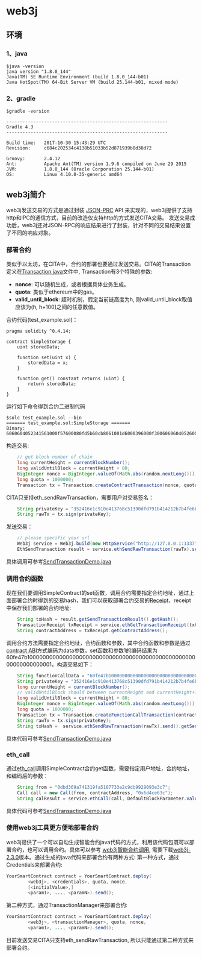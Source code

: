 # web3j

## 环境

### 1、java

```
$java -version
java version "1.8.0_144"
Java(TM) SE Runtime Environment (build 1.8.0_144-b01)
Java HotSpot(TM) 64-Bit Server VM (build 25.144-b01, mixed mode)
```

### 2、gradle

```
$gradle -version

------------------------------------------------------------
Gradle 4.3
------------------------------------------------------------

Build time:   2017-10-30 15:43:29 UTC
Revision:     c684c202534c4138b51033b52d871939b8d38d72

Groovy:       2.4.12
Ant:          Apache Ant(TM) version 1.9.6 compiled on June 29 2015
JVM:          1.8.0_144 (Oracle Corporation 25.144-b01)
OS:           Linux 4.10.0-35-generic amd64

```

## web3j简介

web3j发送交易的方式是通过封装 [JSON-PRC](https://github.com/ethereum/wiki/wiki/JSON-RPC) API 来实现的，web3j提供了支持http和IPC的通信方式，目前的改造仅支持http的方式发送CITA交易。 发送交易成功后，web3j还对JSON-RPC的响应结果进行了封装，针对不同的交易结果设置了不同的响应对象。

### 部署合约

类似于以太坊，在CITA中，合约的部署也要通过发送交易。CITA的Transaction定义在[Transaction.java](https://github.com/cryptape/web3j/blob/master/core/src/main/java/org/web3j/protocol/core/methods/request/Transaction.java)文件中, Transaction有3个特殊的参数:

*  **nonce**: 可以随机生成，或者根据具体业务生成。
*  **quota**: 类似于ethereum中的gas。
*  **valid_until_block**: 超时机制，假定当前链高度为h, 则valid_until_block取值应该为(h, h+100]之间的任意数值。

合约代码(test_example.sol)：
```solidity
pragma solidity ^0.4.14;

contract SimpleStorage {
    uint storedData;

    function set(uint x) {
        storedData = x;
    }

    function get() constant returns (uint) {
        return storedData;
    }
}
```

运行如下命令得到合约二进制代码
```shell
$solc test_example.sol --bin
======= test_example.sol:SimpleStorage =======
Binary:
6060604052341561000f57600080fd5b60cb8061001d6000396000f30060606040526000357c0100000000000000000000000000000000000000000000000000000000900463ffffffff16806360fe47b11460465780636d4ce63c14606657600080fd5b3415605057600080fd5b60646004808035906020019091905050608c565b005b3415607057600080fd5b60766096565b6040518082815260200191505060405180910390f35b8060008190555050565b600080549050905600a165627a7a723058208e89b7ff1b7f21f2685af794d94f0e3e77e00ae238f705b0a606cf4d5d37994f0029
```

构造交易:
```java
    // get block number of chain
    long currentHeight = currentBlockNumber();
    long validUntilBlock = currentHeight + 80;
    BigInteger nonce = BigInteger.valueOf(Math.abs(random.nextLong()));
    long quota = 1000000;
    Transaction tx = Transaction.createContractTransaction(nonce, quota, validUntilBlock, contractCode);
```
CITA只支持eth_sendRawTransaction，需要用户对交易签名：
```java
    String privateKey = "352416e1c910e413768c51390dfd791b414212b7b4fe6b1a18f58007fa894214";
    String rawTx = tx.sign(privateKey);
```
发送交易：
```java
    // please specific your url
    Web3j service = Web3j.build(new HttpService("http://127.0.0.1:1337"));
    EthSendTransaction result = service.ethSendRawTransaction(rawTx).send();
```
具体调用可参考[SendTransactionDemo.java](https://github.com/cryptape/web3j/blob/master/examples/src/main/java/org/web3j/examples/SendTransactionDemo.java#L27)

### 调用合约函数

现在我们要调用SimpleContract的set函数，调用合约需要指定合约地址，通过上面部署合约时得到的交易hash，我们可以获取部署合约交易的[Receipt](https://github.com/ethereum/wiki/wiki/JSON-RPC#eth_gettransactionreceipt)，receipt中保存我们部署的合约地址:
```java
    String txHash = result.getSendTransactionResult().getHash();
    TransactionReceipt txReceipt = service.ethGetTransactionReceipt(txHash).send().getTransactionReceipt().get();
    String contractAddress = txReceipt.getContractAddress();
```
调用合约方法需要指定合约地址，合约函数和参数，其中合约函数和参数是通过[contract ABI](https://github.com/ethereum/wiki/wiki/Ethereum-Contract-ABI)方式编码为data参数，set函数和参数1的编码结果为60fe47b10000000000000000000000000000000000000000000000000000000000000001，构造交易如下：
```java
    String functionCallData = "60fe47b10000000000000000000000000000000000000000000000000000000000000001";
    String privateKey = "352416e1c910e413768c51390dfd791b414212b7b4fe6b1a18f58007fa894214";
    long currentHeight = currentBlockNumber();
    // validUntilBlock should between currentHeight and currentHeight+100
    long validUntilBlock = currentHeight + 80;
    BigInteger nonce = BigInteger.valueOf(Math.abs(random.nextLong()));
    long quota = 1000000;
    Transaction tx = Transaction.createFunctionCallTransaction(contractAddress, nonce, quota, validUntilBlock, functionCallData);
    String rawTx = tx.sign(privateKey);
    String txHash =  service.ethSendRawTransaction(rawTx).send().getSendTransactionResult().getHash();
```
具体代码可参考[SendTransactionDemo.java](https://github.com/cryptape/web3j/blob/master/examples/src/main/java/org/web3j/examples/SendTransactionDemo.java#L43)

### eth_call

通过[eth_call](https://github.com/ethereum/wiki/wiki/JSON-RPC#eth_call)调用SimpleContract合约get函数，需要指定用户地址，合约地址，和编码后的参数：
```java
    String from = "0dbd369a741319fa5107733e2c9db9929093e3c7";
    Call call = new Call(from, contractAddress, "0x6d4ce63c");
    String calResult = service.ethCall(call, DefaultBlockParameter.valueOf("latest")).send().getValue();
```
具体代码可参考[SendTransactionDemo.java](https://github.com/cryptape/web3j/blob/master/examples/src/main/java/org/web3j/examples/SendTransactionDemo.java#L58)

### 使用web3j工具更方便地部署合约

web3j提供了一个可以自动生成智能合约java代码的方式，利用该代码包既可以部署合约，也可以调用合约。具体可以参考 [web3j智能合约调用](https://docs.web3j.io/smart_contracts.html#smart-contract-wrappers), 需要下载[web3j-2.3.0](https://github.com/web3j/web3j/releases/tag/v2.3.0)版本。通过生成的java代码来部署合约有两种方式:
第一种方式，通过Credentials来部署合约:
```java
YourSmartContract contract = YourSmartContract.deploy(
        <web3j>, <credentials>, quota, nonce,
        [<initialValue>,]
        <param1>, ..., <paramN>).send();
```
第二种方式，通过TransactionManager来部署合约:
```java
YourSmartContract contract = YourSmartContract.deploy(
        <web3j>, <transactionManager>, quota, nonce,
        <param1>, ..., <paramN>).send();
```
目前发送交易CITA只支持eth_sendRawTransaction, 所以只能通过第二种方式来部署合约。

